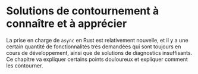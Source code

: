 <!--
# Workarounds to Know and Love
-->

# Solutions de contournement à connaître et à apprécier

<!--
Rust's `async` support is still fairly new, and there are a handful of
highly-requested features still under active development, as well
as some subpar diagnostics. This chapter will discuss some common pain
points and explain how to work around them.
-->

La prise en charge de `async` en Rust est relativement nouvelle, et il y a une
certain quantité de fonctionnalités très demandées qui sont toujours en cours
de développement, ainsi que de solutions de diagnostics insuffisants. Ce
chapitre va expliquer certains points douloureux et expliquer comment les
contourner.
